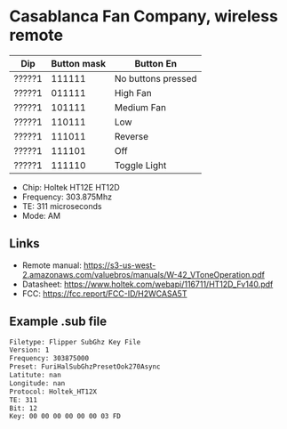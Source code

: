 # Casablanca Fan Company, wireless remote

| Dip    | Button mask | Button En |
| ------ | ----------- | --------- |
| ?????1 | 111111      | No buttons pressed |
| ?????1 | 011111      | High Fan |
| ?????1 | 101111      | Medium Fan |
| ?????1 | 110111      | Low |
| ?????1 | 111011      | Reverse |
| ?????1 | 111101      | Off |
| ?????1 | 111110      | Toggle Light |

- Chip: Holtek HT12E HT12D
- Frequency: 303.875Mhz
- TE: 311 microseconds
- Mode: AM


## Links

- Remote manual: https://s3-us-west-2.amazonaws.com/valuebros/manuals/W-42_VToneOperation.pdf
- Datasheet: https://www.holtek.com/webapi/116711/HT12D_Fv140.pdf
- FCC: https://fcc.report/FCC-ID/H2WCASA5T


## Example .sub file

```txt
Filetype: Flipper SubGhz Key File
Version: 1
Frequency: 303875000
Preset: FuriHalSubGhzPresetOok270Async
Latitute: nan
Longitude: nan
Protocol: Holtek_HT12X
TE: 311
Bit: 12
Key: 00 00 00 00 00 00 03 FD
```
